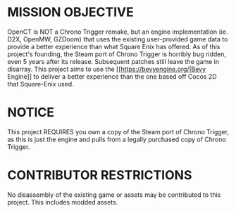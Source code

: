 # MISSION OBJECTIVE
OpenCT is NOT a Chrono Trigger remake, but an engine implementation (ie. D2X, OpenMW, GZDoom) that uses the existing user-provided game data to provide a better experience than what Square Enix has offered. As of this project's founding, the Steam port of Chrono Trigger is horribly bug ridden, even 5 years after its release. Subsequent patches still leave the game in disarray. This project aims to use the [[https://bevyengine.org/|Bevy Engine]] to deliver a better experience than the one based off Cocos 2D that Square-Enix used.

# NOTICE
This project REQUIRES you own a copy of the Steam port of Chrono Trigger, as this is just the engine and pulls from a legally purchased copy of Chrono Trigger.

# CONTRIBUTOR RESTRICTIONS
No disassembly of the existing game or assets may be contributed to this project. This includes modded assets.
